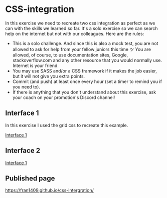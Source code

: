 # CSS-integration

In this exercise we need to recreate two css integration as perfect as we can with the skills we learned so far. It's a solo exercise so we can search help on the internet but not with our colleagues. Here are the rules:

- This is a solo challenge. And since this is also a mock test, you are not allowed to ask for help from your fellow juniors this time ツ
You are allowed, of course, to use documentation sites, Google, stackoverflow.com and any other resource that you would normally use. Internet is your friend.
- You may use SASS and/or a CSS framework if it makes the job easier, but it will not give you extra points.
- Commit (and push) at least once every hour (set a timer to remind you if you need to).
- If there is anything that you don't understand about this exercise, ask your coach on your promotion's Discord channel!

## Interface 1

In this exercise I used the grid css to recreate this example. 

[Interface 1](index1.html)

## Interface 2

[Interface 1](index2.html)

## Published page
https://fran1409.github.io/css-intergration/